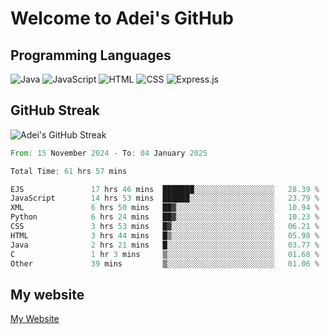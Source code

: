 # Welcome to Adei's GitHub

## Programming Languages
![Java](https://img.shields.io/badge/Java-007396?style=flat-square&logo=java&logoColor=white)
![JavaScript](https://img.shields.io/badge/JavaScript-F7DF1E?style=flat-square&logo=javascript&logoColor=black)
![HTML](https://img.shields.io/badge/HTML-E34F26?style=flat-square&logo=html5&logoColor=white)
![CSS](https://img.shields.io/badge/CSS-1572B6?style=flat-square&logo=css3&logoColor=white)
![Express.js](https://img.shields.io/badge/Express.js-000000?style=flat-square&logo=express&logoColor=white)


## GitHub Streak
![Adei's GitHub Streak](https://github-readme-streak-stats.herokuapp.com/?user=AdeiTamayo&hide_border=true)

<!--START_SECTION:waka-->

```rust
From: 15 November 2024 - To: 04 January 2025

Total Time: 61 hrs 57 mins

EJS               17 hrs 46 mins  ███████░░░░░░░░░░░░░░░░░░   28.39 %
JavaScript        14 hrs 53 mins  ██████░░░░░░░░░░░░░░░░░░░   23.79 %
XML               6 hrs 50 mins   ██▓░░░░░░░░░░░░░░░░░░░░░░   10.94 %
Python            6 hrs 24 mins   ██▓░░░░░░░░░░░░░░░░░░░░░░   10.23 %
CSS               3 hrs 53 mins   █▓░░░░░░░░░░░░░░░░░░░░░░░   06.21 %
HTML              3 hrs 44 mins   █▒░░░░░░░░░░░░░░░░░░░░░░░   05.98 %
Java              2 hrs 21 mins   █░░░░░░░░░░░░░░░░░░░░░░░░   03.77 %
C                 1 hr 3 mins     ▒░░░░░░░░░░░░░░░░░░░░░░░░   01.68 %
Other             39 mins         ▒░░░░░░░░░░░░░░░░░░░░░░░░   01.06 %
```

<!--END_SECTION:waka-->

## My website
[My Website](https://adei.eus)


